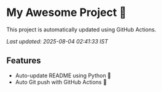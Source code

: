 # My Awesome Project 🚀

This project is automatically updated using GitHub Actions.

_Last updated: 2025-08-04 02:41:33 IST_

## Features
- Auto-update README using Python 🐍
- Auto Git push with GitHub Actions 🤖
